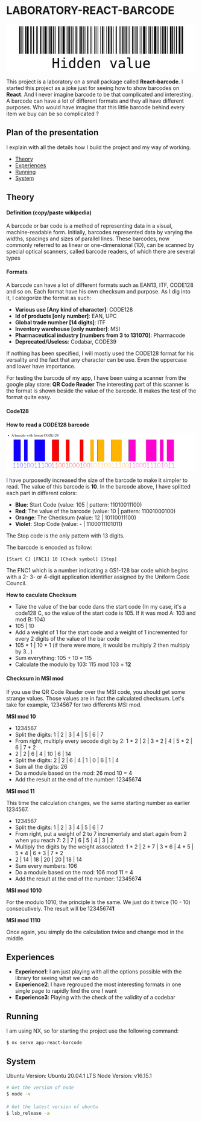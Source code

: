 # LABORATORY-REACT-BARCODE

![./documentation/barcode.png](./documentation/barcode.png)

This project is a laboratory on a small package called **React-barcode**. I started this project as a joke just for seeing how to show barcodes on **React**. And I never imagine barcode to be that complicated and interesting. A barcode can have a lot of different formats and they all have different purposes. Who would have imagine that this little barcode behind every item we buy can be so complicated ?

## Plan of the presentation

I explain with all the details how I build the project and my way of working.

- [Theory](#theory)
- [Experiences](#experiences)
- [Running](#running)
- [System](#system)

## Theory

#### Definition (copy/paste wikipedia)

A barcode or bar code is a method of representing data in a visual, machine-readable form. Initially, barcodes represented data by varying the widths, spacings and sizes of parallel lines. These barcodes, now commonly referred to as linear or one-dimensional (1D), can be scanned by special optical scanners, called barcode readers, of which there are several types

#### Formats

A barcode can have a lot of different formats such as EAN13, ITF, CODE128 and so on. Each format have his own checksum and purpose. As I dig into it, I categorize the format as such:

- **Various use [Any kind of character]**: CODE128
- **Id of products [only number]**: EAN, UPC
- **Global trade number [14 digits]**: ITF
- **Inventory warehouse [only number]**: MSI
- **Pharmaceutical industry [numbers from 3 to 131070]**: Pharmacode
- **Deprecated/Useless**: Codabar, CODE39

If nothing has been specified, I will mostly used the CODE128 format for his versality and the fact that any character can be use. Even the uppercase and lower have importance.

For testing the barcode of my app, I have been using a scanner from the google play store: **QR Code Reader**
The interesting part of this scanner is the format is shown beside the value of the barcode. It makes the test of the format quite easy.

#### Code128

**How to read a CODE128 barcode**

![./documentation/pattern.png](./documentation/pattern.png)

I have purposedly increased the size of the barcode to make it simpler to read. The value of this barcode is **10**.
In the barcode above, I have splitted each part in different colors:

- **Blue**: Start Code (value: 105 | pattern: 11010011100)
- **Red**: The value of the barcode (value: 10 | pattern: 11001000100)
- **Orange**: The Checksum (value: 12 | 10110011100)
- **Violet**: Stop Code (value: - | 1100011101011)

The Stop code is the only pattern with 13 digits.

The barcode is encoded as follow:

```
[Start C] [FNC1] 10 [Check symbol] [Stop]
```

The FNC1 which is a number indicating a GS1-128 bar code which begins with a 2- 3- or 4-digit application identifier assigned by the Uniform Code Council.

**How to caculate Checksum**

- Take the value of the bar code dans the start code (In my case, it's a code128 C, so the value of the start code is 105. If it was mod A: 103 and mod B: 104)
- 105 | 10
- Add a weight of 1 for the start code and a weight of 1 incremented for every 2 digits of the value of the bar code
- 105 * 1 | 10 * 1   (if there were more, it would be multiply 2 then multiply by 3...)
- Sum everything: 105 + 10 = 115
- Calculate the modulo by 103: 115 mod 103 = **12**

#### Checksum in MSI mod

If you use the QR Code Reader over the MSI code, you should get some strange values. Those values are in fact the calculated checksum. Let's take for example, 1234567 for two differents MSI mod.

**MSI mod 10**

- 1234567
- Split the digits: 1 | 2 | 3 | 4 | 5 | 6 | 7
- From right, multiply every secode digit by 2: 1 * 2 | 2 | 3 * 2 | 4 | 5 * 2 | 6 | 7 * 2
- 2 | 2 | 6 | 4 | 10 | 6 | 14
- Split the digits: 2 | 2 | 6 | 4 | 1 | 0 | 6 | 1 | 4
- Sum all the digits: 26
- Do a module based on the mod: 26 mod 10 = 4
- Add the result at the end of the number: 1234567**4**

**MSI mod 11**

This time the calculation changes, we the same starting number as earlier 1234567.

- 1234567
- Split the digits: 1 | 2 | 3 | 4 | 5 | 6 | 7
- From right, put a weight of 2 to 7 incrementaly and start again from 2 when you reach 7: 2 | 7 | 6 | 5 | 4 | 3 | 2
- Multiply the digits by the weight associated: 1 * 2 | 2 * 7 | 3 * 6 | 4 * 5 | 5 * 4 | 6 * 3 | 7 * 2
- 2 | 14 | 18 | 20 | 20 | 18 | 14
- Sum every numbers: 106
- Do a module based on the mod: 106 mod 11 = 4
- Add the result at the end of the number: 1234567**4**

**MSI mod 1010**

For the modulo 1010, the principle is the same. We just do it twice (10 - 10) consecutively.
The result will be 12345674**1**

**MSI mod 1110**

Once again, you simply do the calculation twice and change mod in the middle.

## Experiences

- **Experience1**: I am just playing with all the options possible with the library for seeing what we can do
- **Experience2**: I have regrouped the most interesting formats in one single page to rapidly find the one I want
- **Experience3**: Playing with the check of the validity of a codebar

## Running

I am using NX, so for starting the project use the following command:

```
$ nx serve app-react-barcode
```

## System

Ubuntu Version: Ubuntu 20.04.1 LTS
Node Version: v16.15.1

```bash
# Get the version of node
$ node -v

# Get the latest version of ubuntu
$ lsb_release -a
```
